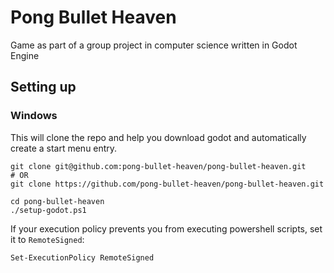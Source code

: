# Pong Bullet Heaven

Game as part of a group project in computer science written in Godot Engine

## Setting up

### Windows

This will clone the repo and help you download godot and automatically create a start menu entry.

```pwsh
git clone git@github.com:pong-bullet-heaven/pong-bullet-heaven.git
# OR
git clone https://github.com/pong-bullet-heaven/pong-bullet-heaven.git

cd pong-bullet-heaven
./setup-godot.ps1
```

If your execution policy prevents you from executing powershell scripts, set it to `RemoteSigned`:

```pwsh
Set-ExecutionPolicy RemoteSigned
```
